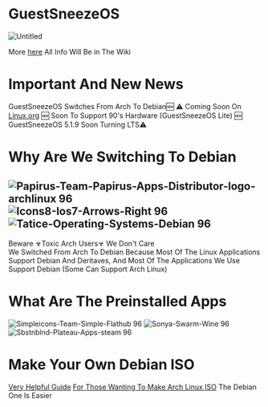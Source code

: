 # GuestSneezeOS
![Untitled](https://github.com/GuestSneezeOS/GuestSneezeOS/assets/163439609/3d95216c-5582-4275-8b21-9e35d37f6ed9)

More [here](https://guestsneezeos.github.io)
All Info Will Be in The Wiki
# Important And New News
GuestSneezeOS Switches From Arch To Debian🆕 ⚠️
Coming Soon On [Linux.org](https://www.linux.org/) 🆕
Soon To Support 90's Hardware (GuestSneezeOS Lite) 🆕
GuestSneezeOS 5.1.9 Soon Turning LTS⚠️



# Why Are We Switching To Debian
![Papirus-Team-Papirus-Apps-Distributor-logo-archlinux 96](https://github.com/GuestSneezeOS/GuestSneezeOSArchive/assets/163439609/36faa4d9-7c6f-4b6a-8048-c91e885f5030)
![Icons8-Ios7-Arrows-Right 96](https://github.com/GuestSneezeOS/GuestSneezeOSArchive/assets/163439609/227cfd2f-d339-4bc3-a0e0-5c6d558df853)
![Tatice-Operating-Systems-Debian 96](https://github.com/GuestSneezeOS/GuestSneezeOSArchive/assets/163439609/06e2bfeb-5740-4b6d-95ff-98b4a37214da) 
-
Beware ☣Toxic Arch Users☣ We Don't Care
<br>
We Switched From Arch To Debian Because Most Of The Linux Applications Support Debian And Deritaves, And Most Of The Applications We Use Support Debian (Some Can Support Arch Linux) 

# What Are The Preinstalled Apps 

![Simpleicons-Team-Simple-Flathub 96](https://github.com/GuestSneezeOS/GuestSneezeOSArchive/assets/163439609/1e1b3ef8-d3fc-404e-9b5b-591c7f6eb1ee)
![Sonya-Swarm-Wine 96](https://github.com/GuestSneezeOS/GuestSneezeOSArchive/assets/163439609/2100adb5-0e36-497f-84ac-a06e073355ab)![Sbstnblnd-Plateau-Apps-steam 96](https://github.com/GuestSneezeOS/GuestSneezeOSArchive/assets/163439609/7b0f60f6-ca63-4b3e-b774-fbc8649b2cca)


# Make Your Own Debian ISO
[Very Helpful Guide](https://dev.to/otomato_io/how-to-create-custom-debian-based-iso-4g37)
[For Those Wanting To Make Arch Linux ISO](https://wiki.archlinux.org/title/archiso)
The Debian One Is Easier


